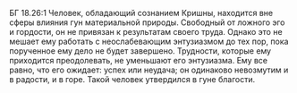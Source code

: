 БГ 18.26:1	Человек, обладающий сознанием Кришны, находится вне сферы влияния гун материальной природы. Свободный от ложного эго и гордости, он не привязан к результатам своего труда. Однако это не мешает ему работать с неослабевающим энтузиазмом до тех пор, пока порученное ему дело не будет завершено. Трудности, которые ему приходится преодолевать, не уменьшают его энтузиазма. Ему все равно, что его ожидает: успех или неудача; он одинаково невозмутим и в радости, и в горе. Такой человек утвердился в гуне благости.